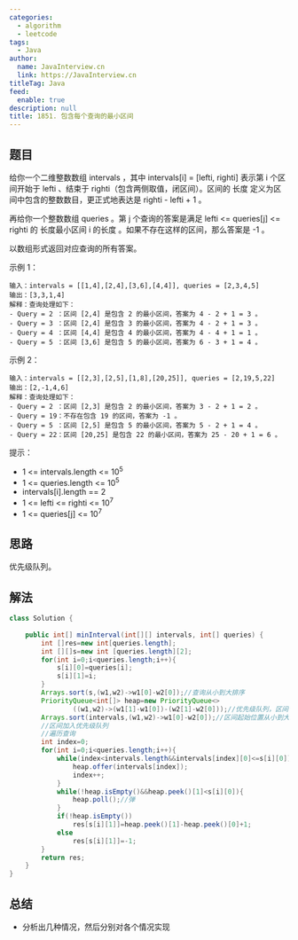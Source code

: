 ```yaml
---
categories: 
  - algorithm
  - leetcode
tags: 
  - Java
author: 
  name: JavaInterview.cn
  link: https://JavaInterview.cn
titleTag: Java
feed: 
  enable: true
description: null
title: 1851. 包含每个查询的最小区间
---
```


## 题目

给你一个二维整数数组 intervals ，其中 intervals[i] = [lefti, righti] 表示第 i 个区间开始于 lefti 、结束于 righti（包含两侧取值，闭区间）。区间的 长度 定义为区间中包含的整数数目，更正式地表达是 righti - lefti + 1 。

再给你一个整数数组 queries 。第 j 个查询的答案是满足 lefti <= queries[j] <= righti 的 长度最小区间 i 的长度 。如果不存在这样的区间，那么答案是 -1 。

以数组形式返回对应查询的所有答案。



示例 1：

    输入：intervals = [[1,4],[2,4],[3,6],[4,4]], queries = [2,3,4,5]
    输出：[3,3,1,4]
    解释：查询处理如下：
    - Query = 2 ：区间 [2,4] 是包含 2 的最小区间，答案为 4 - 2 + 1 = 3 。
    - Query = 3 ：区间 [2,4] 是包含 3 的最小区间，答案为 4 - 2 + 1 = 3 。
    - Query = 4 ：区间 [4,4] 是包含 4 的最小区间，答案为 4 - 4 + 1 = 1 。
    - Query = 5 ：区间 [3,6] 是包含 5 的最小区间，答案为 6 - 3 + 1 = 4 。
  
示例 2：

    输入：intervals = [[2,3],[2,5],[1,8],[20,25]], queries = [2,19,5,22]
    输出：[2,-1,4,6]
    解释：查询处理如下：
    - Query = 2 ：区间 [2,3] 是包含 2 的最小区间，答案为 3 - 2 + 1 = 2 。
    - Query = 19：不存在包含 19 的区间，答案为 -1 。
    - Query = 5 ：区间 [2,5] 是包含 5 的最小区间，答案为 5 - 2 + 1 = 4 。
    - Query = 22：区间 [20,25] 是包含 22 的最小区间，答案为 25 - 20 + 1 = 6 。


提示：

* 1 <= intervals.length <= 10<sup>5</sup>
* 1 <= queries.length <= 10<sup>5</sup>
* intervals[i].length == 2
* 1 <= lefti <= righti <= 10<sup>7</sup>
* 1 <= queries[j] <= 10<sup>7</sup>

## 思路

优先级队列。

## 解法
```java
class Solution {
    
    public int[] minInterval(int[][] intervals, int[] queries) {
        int []res=new int[queries.length];
        int [][]s=new int [queries.length][2];
        for(int i=0;i<queries.length;i++){
            s[i][0]=queries[i];
            s[i][1]=i;
        }
        Arrays.sort(s,(w1,w2)->w1[0]-w2[0]);//查询从小到大排序
        PriorityQueue<int[]> heap=new PriorityQueue<>
                ((w1,w2)->(w1[1]-w1[0])-(w2[1]-w2[0]));//优先级队列，区间长度递增
        Arrays.sort(intervals,(w1,w2)->w1[0]-w2[0]);//区间起始位置从小到大排序
        //区间加入优先级队列
        //遍历查询
        int index=0;
        for(int i=0;i<queries.length;i++){
            while(index<intervals.length&&intervals[index][0]<=s[i][0]){//满足当前查询的区间都放入优先级队列
                heap.offer(intervals[index]);
                index++;
            }
            while(!heap.isEmpty()&&heap.peek()[1]<s[i][0]){
                heap.poll();//弹
            }
            if(!heap.isEmpty())
                res[s[i][1]]=heap.peek()[1]-heap.peek()[0]+1;
            else
                res[s[i][1]]=-1;
        }
        return res;
    }
}

```

## 总结

- 分析出几种情况，然后分别对各个情况实现 
